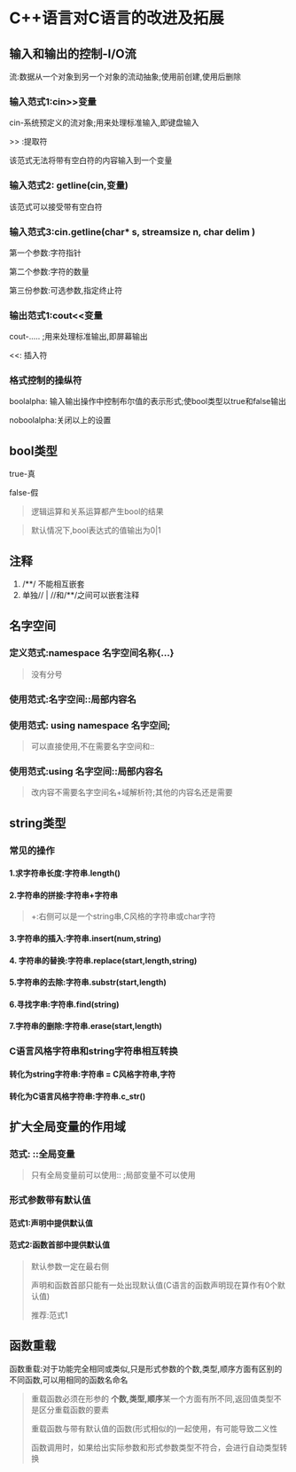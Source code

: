# C++语言对C语言的改进及拓展

## 输入和输出的控制-I/O流

流:数据从一个对象到另一个对象的流动抽象;使用前创建,使用后删除

### 输入范式1:cin>>变量

cin-系统预定义的流对象;用来处理标准输入,即键盘输入

\>\> :提取符

该范式无法将带有空白符的内容输入到一个变量

### 输入范式2: getline(cin,变量)

该范式可以接受带有空白符

### 输入范式3:cin.getline(char* s, streamsize n, char delim )

第一个参数:字符指针

第二个参数:字符的数量

第三份参数:可选参数,指定终止符

### 输出范式1:cout<<变量

cout-.....                   ;用来处理标准输出,即屏幕输出

<<: 插入符

### 格式控制的操纵符

boolalpha: 输入输出操作中控制布尔值的表示形式;使bool类型以true和false输出

noboolalpha:关闭以上的设置

## bool类型

true-真

false-假

> 逻辑运算和关系运算都产生bool的结果

> 默认情况下,bool表达式的值输出为0|1

## 注释

1. /**/ 不能相互嵌套
2. 单独// | //和/**/之间可以嵌套注释

## 名字空间

### 定义范式:namespace 名字空间名称{...}

> 没有分号

### 使用范式:名字空间::局部内容名

### 使用范式: using namespace 名字空间;

> 可以直接使用,不在需要名字空间和::

### 使用范式:using 名字空间::局部内容名

> 改内容不需要名字空间名+域解析符;其他的内容名还是需要

## string类型

### 常见的操作

#### 1.求字符串长度:字符串.length()

#### 2.字符串的拼接:字符串+字符串

> +:右侧可以是一个string串,C风格的字符串或char字符

#### 3.字符串的插入:字符串.insert(num,string)

#### 4. 字符串的替换:字符串.replace(start,length,string)

#### 5.字符串的去除:字符串.substr(start,length)

#### 6.寻找字串:字符串.find(string)

#### 7.字符串的删除:字符串.erase(start,length)

### C语言风格字符串和string字符串相互转换

#### 转化为string字符串:字符串 = C风格字符串,字符

#### 转化为C语言风格字符串:字符串.c_str()

## 扩大全局变量的作用域

### 范式:  ::全局变量

> 只有全局变量前可以使用:: ;局部变量不可以使用

### 形式参数带有默认值

#### 范式1:声明中提供默认值

#### 范式2:函数首部中提供默认值

> 默认参数一定在最右侧
>
> 声明和函数首部只能有一处出现默认值(C语言的函数声明现在算作有0个默认值)
>
> 推荐:范式1

## 函数重载

函数重载:对于功能完全相同或类似,只是形式参数的个数,类型,顺序方面有区别的不同函数,可以用相同的函数名命名

> 重载函数必须在形参的 **个数,类型,顺序**某一个方面有所不同,返回值类型不是区分重载函数的要素
>
> 重载函数与带有默认值的函数(形式相似的)一起使用，有可能导致二义性
>
> 函数调用时，如果给出实际参数和形式参数类型不符合，会进行自动类型转换

